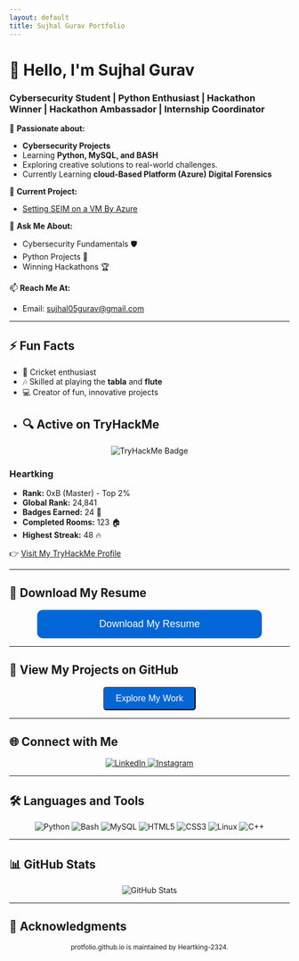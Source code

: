 ```yaml
---
layout: default
title: Sujhal Gurav Portfolio
---
```


# 👋 Hello, I'm **Sujhal Gurav**  
### Cybersecurity Student | Python Enthusiast | Hackathon Winner | Hackathon Ambassador | Internship Coordinator  

🌱 **Passionate about:**  
- **Cybersecurity Projects**  
- Learning **Python, MySQL, and BASH**   
- Exploring creative solutions to real-world challenges.  
- Currently Learning **cloud-Based Platform (Azure)** **Digital Forensics**  

🔭 **Current Project:**  
- [Setting SEIM on a VM By Azure](https://github.com/Heartking-2324/SEIM_Azure)  

💬 **Ask Me About:**  
- Cybersecurity Fundamentals 🛡️  
- Python Projects 🐍  
- Winning Hackathons 🏆  

📫 **Reach Me At:**  
- Email: [sujhal05gurav@gmail.com](mailto:sujhal05gurav@gmail.com)  

---

## ⚡ Fun Facts
- 🏏 Cricket enthusiast  
- 🎶 Skilled at playing the **tabla** and **flute**  
- 💻 Creator of fun, innovative projects  
- ## 🔍 Active on TryHackMe  
<p align="center">
  <img src="https://tryhackme-badges.s3.amazonaws.com/Heartking.png" alt="TryHackMe Badge" />
</p>

### **Heartking**  
- **Rank:** 0xB (Master) - Top 2%  
- **Global Rank:** 24,841  
- **Badges Earned:** 24 🏅  
- **Completed Rooms:** 123 🏠  
- **Highest Streak:** 48 🔥  

👉 [Visit My TryHackMe Profile](https://tryhackme.com/p/Heartking)


---

## 📄 Download My Resume  
<p align="center">
  <a href="SujhalGuravResume%20final%20.pdf" download="SujhalGuravResume">
    <button style="width: 80%; background-color:#0366d6; color:white; padding:15px 20px; border:none; border-radius:10px; font-size:18px; cursor:pointer;">
      Download My Resume
    </button>
  </a>
</p>

---

## 🚀 View My Projects on GitHub  
<p align="center">
  <a href="https://github.com/Heartking-2324" target="_blank">
    <button style="background-color:#0366d6; color:white; padding:10px 20px; border-radius:5px; font-size:16px;">Explore My Work</button>
  </a>
</p>

---

## 🌐 Connect with Me  
<p align="center">
  <a href="https://linkedin.com/in/sujhalgurav" target="_blank">
    <img src="https://img.shields.io/badge/LinkedIn-Sujhal%20Gurav-blue?style=for-the-badge&logo=linkedin" alt="LinkedIn">
  </a>
  <a href="https://instagram.com/heartking_2324/" target="_blank">
    <img src="https://img.shields.io/badge/Instagram-Heartking__2324-purple?style=for-the-badge&logo=instagram" alt="Instagram">
  </a>
</p>

---

## 🛠️ Languages and Tools  
<p align="center">
  <img src="https://img.shields.io/badge/-Python-FFD43B?style=for-the-badge&logo=python&logoColor=blue" alt="Python">
  <img src="https://img.shields.io/badge/-Bash-4EAA25?style=for-the-badge&logo=gnu-bash&logoColor=white" alt="Bash">
  <img src="https://img.shields.io/badge/-MySQL-4479A1?style=for-the-badge&logo=mysql&logoColor=white" alt="MySQL">
  <img src="https://img.shields.io/badge/-HTML5-E34F26?style=for-the-badge&logo=html5&logoColor=white" alt="HTML5">
  <img src="https://img.shields.io/badge/-CSS3-1572B6?style=for-the-badge&logo=css3&logoColor=white" alt="CSS3">
  <img src="https://img.shields.io/badge/-Linux-FCC624?style=for-the-badge&logo=linux&logoColor=black" alt="Linux">
  <img src="https://img.shields.io/badge/-C++-00599C?style=for-the-badge&logo=c%2B%2B&logoColor=white" alt="C++">
</p>

---

## 📊 GitHub Stats  
<p align="center">
  <img src="https://github-readme-stats.vercel.app/api/top-langs/?username=Heartking-2324&layout=compact&theme=radical" alt="GitHub Stats">
</p>

---

## 📜 Acknowledgments  
<p align="center">
  <small>protfolio.github.io is maintained by Heartking-2324.</small>
</p>
